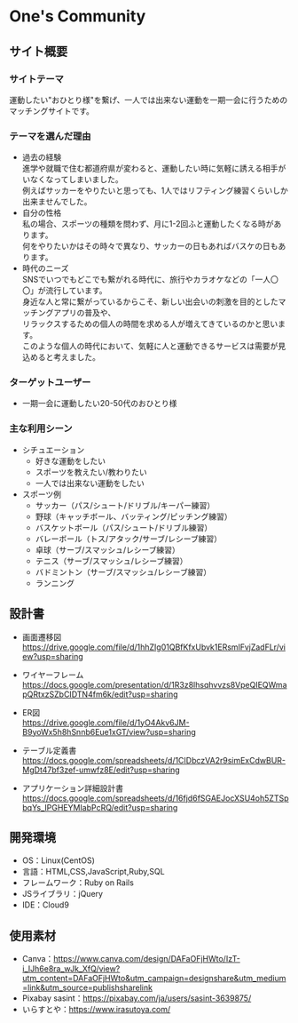 # One's Community

## サイト概要

### サイトテーマ
運動したい"おひとり様"を繋げ、一人では出来ない運動を一期一会に行うためのマッチングサイトです。  

### テーマを選んだ理由
- 過去の経験<br>
進学や就職で住む都道府県が変わると、運動したい時に気軽に誘える相手がいなくなってしまいました。<br>
例えばサッカーをやりたいと思っても、1人ではリフティング練習くらいしか出来ませんでした。
- 自分の性格<br>
私の場合、スポーツの種類を問わず、月に1-2回ふと運動したくなる時があります。<br>
何をやりたいかはその時々で異なり、サッカーの日もあればバスケの日もあります。
- 時代のニーズ<br>
SNSでいつでもどこでも繋がれる時代に、旅行やカラオケなどの「一人〇〇」が流行しています。<br>
身近な人と常に繋がっているからこそ、新しい出会いの刺激を目的としたマッチングアプリの普及や、<br>
リラックスするための個人の時間を求める人が増えてきているのかと思います。<br>
このような個人の時代において、気軽に人と運動できるサービスは需要が見込めると考えました。

### ターゲットユーザー
- 一期一会に運動したい20-50代のおひとり様

### 主な利用シーン
- シチュエーション
  - 好きな運動をしたい
  - スポーツを教えたい/教わりたい
  - 一人では出来ない運動をしたい
- スポーツ例
  - サッカー（パス/シュート/ドリブル/キーパー練習）
  - 野球（キャッチボール、バッティング/ピッチング練習）
  - バスケットボール（パス/シュート/ドリブル練習）
  - バレーボール（トス/アタック/サーブ/レシーブ練習）
  - 卓球（サーブ/スマッシュ/レシーブ練習）
  - テニス（サーブ/スマッシュ/レシーブ練習）
  - バドミントン（サーブ/スマッシュ/レシーブ練習）
  - ランニング

## 設計書
- 画面遷移図<br>
https://drive.google.com/file/d/1hhZIg01QBfKfxUbvk1ERsmIFvjZadFLr/view?usp=sharing

- ワイヤーフレーム<br>
https://docs.google.com/presentation/d/1R3z8lhsqhvvzs8VpeQIEQWmapQRtxzSZbCIDTN4fm6k/edit?usp=sharing

- ER図<br>
https://drive.google.com/file/d/1yO4Akv6JM-B9yoWx5h8hSnnb6Eue1xGT/view?usp=sharing

- テーブル定義書<br>
https://docs.google.com/spreadsheets/d/1CIDbczVA2r9simExCdwBUR-MgDt47bf3zef-umwfz8E/edit?usp=sharing

- アプリケーション詳細設計書<br>
https://docs.google.com/spreadsheets/d/16fjd6fSGAEJocXSU4oh5ZTSpbqYs_IPGHEYMIabPcRQ/edit?usp=sharing

## 開発環境
- OS：Linux(CentOS)
- 言語：HTML,CSS,JavaScript,Ruby,SQL
- フレームワーク：Ruby on Rails
- JSライブラリ：jQuery
- IDE：Cloud9

## 使用素材
- Canva：https://www.canva.com/design/DAFaOFjHWto/IzT-i_IJh6e8ra_wJk_XfQ/view?utm_content=DAFaOFjHWto&utm_campaign=designshare&utm_medium=link&utm_source=publishsharelink
- Pixabay sasint：https://pixabay.com/ja/users/sasint-3639875/
- いらすとや：https://www.irasutoya.com/